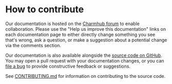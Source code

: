 # How to contribute

Our documentation is hosted on the [Charmhub forum](https://charmhub.io/pollen) to enable collaboration.
Please use the "Help us improve this documentation" links on each documentation page to either
directly change something you see that's wrong, ask a question, or make a suggestion about a potential
change via the comments section.

Our documentation is also available alongside the [source code on GitHub](https://github.com/canonical/pollen-operator).
You may open a pull request with your documentation changes, or you can
[file a bug](https://github.com/canonical/pollen-operator/issues) to provide constructive feedback or suggestions.

See [CONTRIBUTING.md](https://github.com/canonical/pollen-operator/blob/main/CONTRIBUTING.md)
for information on contributing to the source code.